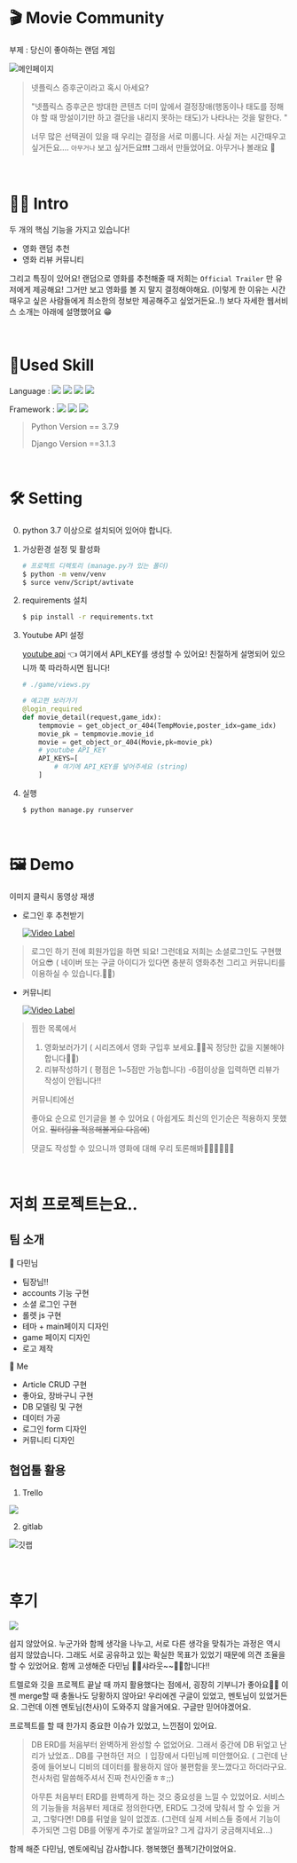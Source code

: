 

# 🎬 Movie Community

부제 : 당신이 좋아하는 랜덤 게임

![메인페이지](./readme_img/main.PNG)



> 넷플릭스 증후군이라고 혹시 아세요?
>
> "넷플릭스 증후군은 방대한 콘텐츠 더미 앞에서 결정장애(행동이나 태도를 정해야 할 때 망설이기만 하고 결단을 내리지 못하는 태도)가 나타나는 것을 말한다. "
>
> 너무 많은 선택권이 있을 때 우리는 결정을 서로 미룹니다. 사실 저는 시간때우고 싶거든요.... `아무거나` 보고 싶거든요❗❗❗ 그래서 만들었어요. 아무거나 볼래요 🤣



<br>



# 💁‍♂️ Intro

두 개의 핵심 기능을 가지고 있습니다!

- 영화 랜덤 추천
- 영화 리뷰 커뮤니티

 그리고 특징이 있어요! 랜덤으로 영화를 추천해줄 때 저희는 `Official Trailer` 만 유저에게 제공해요! 그거만 보고 영화를 볼 지 말지 결정해야해요. (이렇게 한 이유는 시간때우고 싶은 사람들에게 최소한의 정보만 제공해주고 싶었거든요..!)  보다 자세한 웹서비스 소개는 아래에 설명했어요 😁



<br>



# 🛶Used Skill

Language : <img src="https://img.shields.io/badge/Python-3766AB?style=flat-square&logo=Python&logoColor=white"/>  <img src="https://img.shields.io/badge/Javascript-ffb13b?style=flat-square&logo=javascript&logoColor=white"/>  <img src="https://img.shields.io/badge/HTML5-E34F26?style=flat-square&logo=HTML5&logoColor=white"/>  <img src="https://img.shields.io/badge/css-1572B6?style=flat-square&logo=css3&logoColor=white"/>

Framework : <img src="https://img.shields.io/badge/Django-092E20?style=flat-square&logo=Django&logoColor=white"/>  <img src="https://img.shields.io/badge/Bootstrap-563D7C?style=flat-square&logo=Bootstrap&logoColor=white"/> <img src="https://img.shields.io/badge/SQLite-003B57?style=flat-square&logo=SQLite&logoColor=white"/>

> Python Version == 3.7.9
>
> Django Version ==3.1.3



<br>



# 🛠 Setting

0. python 3.7 이상으로 설치되어 있어야 합니다.

1. 가상환경 설정 및  활성화

   ```bash
   # 프로젝트 디렉토리 (manage.py가 있는 폴더)
   $ python -m venv/venv
   $ surce venv/Script/avtivate
   ```

2. requirements 설치

   ```bash
   $ pip install -r requirements.txt
   ```

3. Youtube API 설정

   [youtube api](https://developers.google.com/youtube/v3/getting-started?hl=ko)  👈 여기에서 API_KEY를 생성할 수 있어요! 친절하게 설명되어 있으니까 쭉 따라하시면 됩니다!

   ```python
   # ./game/views.py
   
   # 예고편 보러가기
   @login_required
   def movie_detail(request,game_idx):
       tempmovie = get_object_or_404(TempMovie,poster_idx=game_idx)
       movie_pk = tempmovie.movie_id
       movie = get_object_or_404(Movie,pk=movie_pk)
       # youtube API_KEY
       API_KEYS=[
           # 여기에 API_KEY를 넣어주세요 (string)
       ]
   ```

4. 실행

   ```bash
   $ python manage.py runserver
   ```



<br>



# 🖼 Demo

이미지 클릭시 동영상 재생

- 로그인 후 추천받기

  [![Video Label](http://img.youtube.com/vi/_xmITzWRKCs/0.jpg)](https://youtu.be/_xmITzWRKCs?t=3)



> 로그인 하기 전에 회원가입을 하면 되요! 그런데요 저희는 소셜로그인도 구현했어요😎 ( 네이버 또는 구글 아이디가 있다면 충분히 영화추천 그리고 커뮤니티를 이용하실 수 있습니다.🙆‍♀️)

- 커뮤니티

  [![Video Label](http://img.youtube.com/vi/hRaTmmbk28c/0.jpg)](https://youtu.be/hRaTmmbk28c)



> 찜한 목록에서 
>
> 1. 영화보러가기 ( 시리즈에서 영화 구입후 보세요.👨‍✈️꼭 정당한 값을 지불해야합니다👩‍✈️)
> 2. 리뷰작성하기 ( 평점은 1~5점만 가능합니다)  -6점이상을 입력하면 리뷰가 작성이 안됩니다!!
>
> 커뮤니티에선
>
> 좋아요 순으로 인기글을 볼 수 있어요 ( 아쉽게도 최신의 인기순은 적용하지 못했어요. ~~필터링을 적용해볼게요 다음에~~)
>
> 댓글도 작성할 수 있으니까 영화에 대해 우리 토론해봐🙅‍♀️💁‍♀️🙋‍♀️



<br>



# 저희 프로젝트는요..

## 팀 소개

🍒 다민님

- 팀장님!!
- accounts 기능 구현
- 소셜 로그인 구현
- 롤렛 js 구현
- 테마 + main페이지 디자인
- game 페이지 디자인 
- 로고 제작

🌊  Me

- Article CRUD 구현
- 좋아요, 장바구니 구현
- DB 모델링 및 구현
- 데이터 가공
- 로그인 form 디자인
- 커뮤니티 디자인

## 협업툴 활용

1. Trello

![](./readme_img/trello.PNG)

2. gitlab

![깃랩](./readme_img/gitlab.PNG)



<br>



# 후기

![](./readme_img/logo.png)



쉽지 않았어요. 누군가와 함께 생각을 나누고, 서로 다른 생각을 맞춰가는 과정은 역시 쉽지 않았습니다. 그래도 서로 공유하고 있는 확실한 목표가 있었기 때문에 의견 조율을 할 수 있었어요. 함께 고생해준 다민님 🙇‍♂️샤라웃~~🙇‍♀️합니다!!

트렐로와 깃을 프로젝트 끝날 때 까지 활용했다는 점에서, 굉장히 기부니가 좋아요🤟🤟 이젠 merge할 때 충돌나도 당황하지 않아요! 우리에겐 구글이 있었고, 멘토님이 있었거든요. 그런데 이젠 멘토님(천사)이 도와주지 않을거에요. 구글만 믿어야겠어요. 



프로젝트를 할 때 한가지 중요한 이슈가 있었고, 느낀점이 있어요.

> DB ERD를 처음부터 완벽하게 완성할 수 없었어요. 그래서 중간에 DB 뒤엎고 난리가 났었죠.. DB를 구현하던 저으 ㅣ입장에서 다민님께 미안했어요. ( 그런데 난중에 들어보니 디비의 데이터를 활용하지 않아 불편함을 못느꼈다고 하더라구요. 천사처럼 말씀해주셔서 진짜 천사인줄ㅎㅎ;;)
>
> 아무튼 처음부터 ERD를 완벽하게 하는 것으 중요성을 느낄 수 있었어요. 서비스의 기능들을 처음부터 제대로 정의한다면, ERD도 그것에 맞춰서 할 수 있을 거고, 그렇다면! DB를 뒤엎을 일이 없겠죠. (그런데 실제 서비스들 중에서 기능이 추가되면 그럼 DB를 어떻게 추가로 붙일까요? 그게 갑자기 궁금해지네요...)



함께 해준 다민님, 멘토에릭님 감사합니다.  행복했던 플젝기간이었어요.
